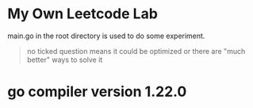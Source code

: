 # My Own Leetcode Lab
main.go in the root directory is used to do some experiment.

> no ticked question means it could be optimized or there are "much better" ways to solve it
# go compiler version 1.22.0